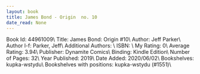 ```yaml
---
layout: book
title: James Bond - Origin  no. 10
date_read: None
---
```


Book Id: 44961009\ 
Title: James Bond: Origin #10\ 
Author: Jeff Parker\ 
Author l-f: Parker, Jeff\ 
Additional Authors: \ 
ISBN: \ 
My Rating: 0\ 
Average Rating: 3.94\ 
Publisher: Dynamite Comics\ 
Binding: Kindle Edition\ 
Number of Pages: 32\ 
Year Published: 2019\ 
Date Added: 2020/06/02\ 
Bookshelves: kupka-wstydu\ 
Bookshelves with positions: kupka-wstydu (#1551)\ 

